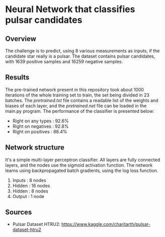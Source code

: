 # Neural Network that classifies pulsar candidates

## Overview
The challenge is to predict, using 8 various measurements as inputs, if the candidate star really is a pulsar. The dataset contains pulsar candidates, with 1639 positive samples and 16259 negative samples.

## Results
The pre-trained network present in this repository took about 1000 iterations of the whole training set to train, the set being divided in 23 batches. The *pretrained.txt* file contains a readable list of the weights and biases of each layer, and the *pretrained.net* file can be loaded in the main.py program. The performance of the classifier is presented below:
- Right on any types : 92.6%
- Right on negatives : 92.8%
- Right on positives : 88.4%

## Network structure
It's a simple multi-layer perceptron classifier. All layers are fully connected layers, and the nodes use the sigmoid activation function. The network learns using backpropagated batch gradients, using the log loss function.
1. Inputs : 8 nodes
2. Hidden : 16 nodes
3. Hidden : 8 nodes
4. Output : 1 node

## Sources
- Pulsar Dataset HTRU2: https://www.kaggle.com/charitarth/pulsar-dataset-htru2

